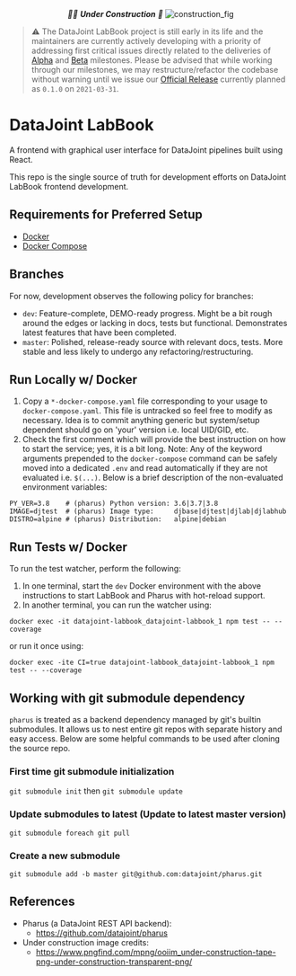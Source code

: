 <div
<p align="center">
  <em>👷‍♀️ <b>Under Construction</b> 👷</em>
  <img src="https://raw.githubusercontent.com/datajoint/datajoint-labbook/master/under_contruction.png" alt="construction_fig"/>  
</p>
</div>

> ⚠️ The DataJoint LabBook project is still early in its life and the maintainers are currently actively developing with a priority of addressing first critical issues directly related to the deliveries of [Alpha](https://github.com/datajoint/datajoint-labbook/milestone/1) and [Beta](https://github.com/datajoint/datajoint-labbook/milestone/2) milestones. Please be advised that while working through our milestones, we may restructure/refactor the codebase without warning until we issue our [Official Release](https://github.com/datajoint/datajoint-labbook/milestone/3) currently planned as `0.1.0` on `2021-03-31`.

# DataJoint LabBook

A frontend with graphical user interface for DataJoint pipelines built using React.

This repo is the single source of truth for development efforts on DataJoint LabBook frontend development.

## Requirements for Preferred Setup

- [Docker](https://docs.docker.com/get-docker/  )
- [Docker Compose](https://docs.docker.com/compose/install/)

## Branches

For now, development observes the following policy for branches:
- `dev`: Feature-complete, DEMO-ready progress. Might be a bit rough around the edges or lacking in docs, tests but functional. Demonstrates latest features that have been completed.
- `master`: Polished, release-ready source with relevant docs, tests. More stable and less likely to undergo any refactoring/restructuring.

## Run Locally w/ Docker

1) Copy a `*-docker-compose.yaml` file corresponding to your usage to `docker-compose.yaml`. This file is untracked so feel free to modify as necessary. Idea is to commit anything generic but system/setup dependent should go on 'your' version i.e. local UID/GID, etc.
2) Check the first comment which will provide the best instruction on how to start the service; yes, it is a bit long. Note: Any of the keyword arguments prepended to the `docker-compose` command can be safely moved into a dedicated `.env` and read automatically if they are not evaluated i.e. `$(...)`. Below is a brief description of the non-evaluated environment variables:

  ```shell
  PY_VER=3.8    # (pharus) Python version: 3.6|3.7|3.8
  IMAGE=djtest  # (pharus) Image type:     djbase|djtest|djlab|djlabhub
  DISTRO=alpine # (pharus) Distribution:   alpine|debian
  ```

## Run Tests w/ Docker

To run the test watcher, perform the following:

1) In one terminal, start the `dev` Docker environment with the above instructions to start LabBook and Pharus with hot-reload support.
2) In another terminal, you can run the watcher using:
  ```shell
  docker exec -it datajoint-labbook_datajoint-labbook_1 npm test -- --coverage
  ```
  or run it once using:
  ```shell
  docker exec -ite CI=true datajoint-labbook_datajoint-labbook_1 npm test -- --coverage
  ```

## Working with git submodule dependency

`pharus` is treated as a backend dependency managed by git's builtin submodules. It allows us to nest entire git repos with separate history and easy access. Below are some helpful commands to be used after cloning the source repo.

### First time git submodule initialization

`git submodule init` then `git submodule update`

### Update submodules to latest (Update to latest master version)

`git submodule foreach git pull`

### Create a new submodule

`git submodule add -b master git@github.com:datajoint/pharus.git`


## References

- Pharus (a DataJoint REST API backend):
  - https://github.com/datajoint/pharus
- Under construction image credits:
  - https://www.pngfind.com/mpng/ooiim_under-construction-tape-png-under-construction-transparent-png/

